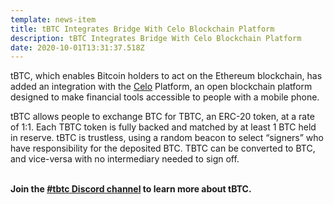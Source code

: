 ```yaml
---
template: news-item
title: tBTC Integrates Bridge With Celo Blockchain Platform
description: tBTC Integrates Bridge With Celo Blockchain Platform
date: 2020-10-01T13:31:37.518Z
---
```

tBTC, which enables Bitcoin holders to act on the Ethereum blockchain, has added an integration with the [Celo](https://celo.org/) Platform, an open blockchain platform designed to make financial tools accessible to people with a mobile phone.

tBTC allows people to exchange BTC for TBTC, an ERC-20 token, at a rate of 1:1. Each TBTC token is fully backed and matched by at least 1 BTC held in reserve. tBTC is trustless, using a random beacon to select “signers” who have responsibility for the deposited BTC. TBTC can be converted to BTC, and vice-versa with no intermediary needed to sign off.

**\
Join the [\#tbtc Discord channel](https://discord.com/invite/wYezN7v) to learn more about tBTC.**
